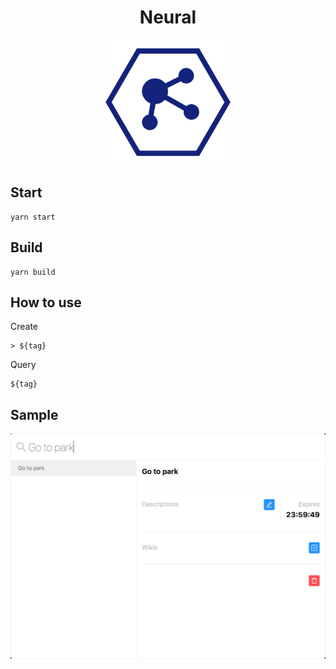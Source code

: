 <h1 align="center">Neural</h1>

<p align="center">
  <img src="./sample/logo256.png" width="200">
</p>

## Start

```
yarn start
```

## Build

```
yarn build
```

## How to use

Create

```
> ${tag}
```

Query

```
${tag}
```

## Sample

<p>
  <img src="./sample/main.png" width="600">
</p>
